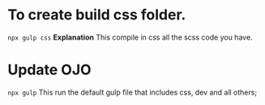 # To create build css folder.
```npx gulp css```
__Explanation__
This compile in css all the scss code you have.

# Update OJO
```npx gulp```
This run the default gulp file that includes css, dev and all others;
